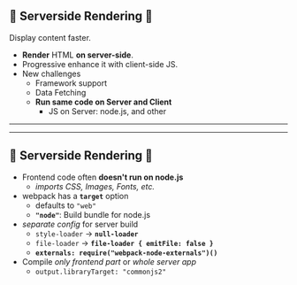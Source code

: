 ## 🏰 Serverside Rendering 🏰

Display content faster.

* **Render** HTML **on server-side**.
* Progressive enhance it with client-side JS.
* New challenges
  * Framework support
  * Data Fetching
  * **Run same code on Server and Client**
    * JS on Server: node.js, and other

---

---

## 🏰 Serverside Rendering 🏰

* Frontend code often **doesn't run on node.js**
  * *imports CSS, Images, Fonts, etc.*
* webpack has a **`target`** option
  * defaults to `"web"`
  * **`"node"`**: Build bundle for node.js
* *separate config* for server build
  * `style-loader` -> **`null-loader`**
  * `file-loader` -> **`file-loader { emitFile: false }`**
  * **`externals: require("webpack-node-externals")()`**
* Compile *only frontend part* or *whole server app*
  * `output.libraryTarget: "commonjs2"`